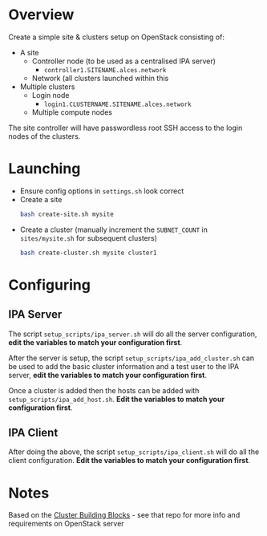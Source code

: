 # Overview

Create a simple site & clusters setup on OpenStack consisting of:
- A site
    - Controller node (to be used as a centralised IPA server) 
        - `controller1.SITENAME.alces.network`
    - Network (all clusters launched within this
- Multiple clusters
    - Login node
        - `login1.CLUSTERNAME.SITENAME.alces.network`
    - Multiple compute nodes

The site controller will have passwordless root SSH access to the login nodes of the clusters. 

# Launching 

- Ensure config options in `settings.sh` look correct
- Create a site
    ```bash
    bash create-site.sh mysite
    ```
- Create a cluster (manually increment the `SUBNET_COUNT` in `sites/mysite.sh` for subsequent clusters) 
    ```bash
    bash create-cluster.sh mysite cluster1
    ```

# Configuring

## IPA Server

The script `setup_scripts/ipa_server.sh` will do all the server configuration, **edit the variables to match your configuration first**. 

After the server is setup, the script `setup_scripts/ipa_add_cluster.sh` can be used to add the basic cluster information and a test user to the IPA server, **edit the variables to match your configuration first**.

Once a cluster is added then the hosts can be added with `setup_scripts/ipa_add_host.sh`. **Edit the variables to match your configuration first**.

## IPA Client

After doing the above, the script `setup_scripts/ipa_client.sh` will do all the client configuration. **Edit the variables to match your configuration first**.

# Notes

Based on the [Cluster Building Blocks](https://github.com/openflighthpc/cluster-building-blocks/) - see that repo for more info and requirements on OpenStack server
